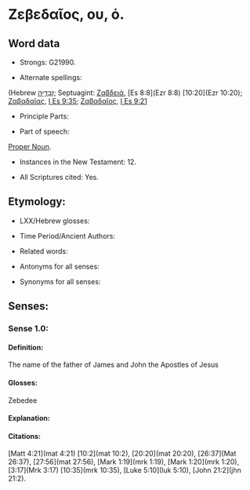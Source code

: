 # Ζεβεδαῖος, ου, ὁ.

<!-- Status: S3=Needs2ndReview -->
<!-- Lexica used for edits: BDAG, LN, BN, AS -->

## Word data

* Strongs: G21990.

* Alternate spellings:

(Hebrew [זְבַדְיָה](//en-uhl/H2069); Septuagint: [Ζαβδειά](), [Es 8:8](Ezr 8:8) [10:20](Ezr 10:20); [Ζαβαδαῖας](), [I Es 9:35](1Esd.9.35); [Ζαβαδαῖος](), [I Es 9:21](1Esd.9.21)

* Principle Parts: 

* Part of speech: 

[Proper Noun](http://ugg.readthedocs.io/en/latest/proper_noun.html).

* Instances in the New Testament: 12.

* All Scriptures cited: Yes.

## Etymology: 

* LXX/Hebrew glosses: 

* Time Period/Ancient Authors: 

* Related words: 

* Antonyms for all senses:

* Synonyms for all senses: 

## Senses: 

### Sense  1.0: 

#### Definition: 

The name of the father of James and John the Apostles of Jesus

#### Glosses: 

Zebedee 

#### Explanation: 

 

#### Citations: 

[Matt 4:21](mat 4:21) [10:2](mat 10:2), [20:20](mat 20:20), [26:37](Mat 26:37), [27:56](mat 27:56), [Mark 1:19](mrk 1:19), [Mark 1:20](mrk 1:20),[3:17](Mrk 3:17) [10:35](mrk 10:35), [Luke 5:10](luk 5:10), [John 21:2](jhn 21:2).
